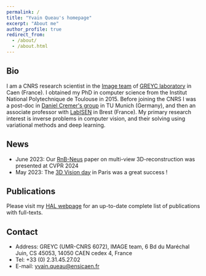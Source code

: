 ```yaml
---
permalink: /
title: "Yvain Queau's homepage"
excerpt: "About me"
author_profile: true
redirect_from: 
  - /about/
  - /about.html
---
```


Bio
------

I am a CNRS research scientist in the [Image team](https://www.greyc.fr/en/equipes/image-2/) of [GREYC laboratory](https://www.greyc.fr/) in Caen (France). I obtained my PhD in computer science from the Institut National Polytechnique de Toulouse in 2015. Before joining the CNRS I was a post-doc in [Daniel Cremer's group](https://cvg.cit.tum.de/) in TU Munich (Germany), and then an associate professor with [LabISEN](https://isen-brest.fr/labisen/) in Brest (France). My primary research interest is inverse problems in computer vision, and their solving using variational methods and deep learning. 

News
------
* June 2023: Our [RnB-Neus](https://robinbruneau.github.io/publications/rnb_neus.html) paper on multi-view 3D-reconstruction was presented at CVPR 2024 
* May 2023: The [3D Vision day](https://gdr-iasis.cnrs.fr/reunion/517/) in Paris was a great success !


Publications
------

Please visit my [HAL webpage](https://cv.hal.science/yvain-queau) for an up-to-date complete list of publications with full-texts. 


Contact
------
* Address: GREYC (UMR-CNRS 6072), IMAGE team, 6 Bd du Maréchal Juin, CS 45053, 14050 CAEN cedex 4, France
* Tel: +33 (0) 2.31.45.27.02
* E-mail: yvain.queau@ensicaen.fr

